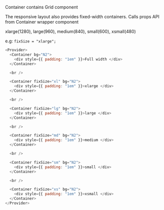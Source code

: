 Container contains Grid component

The responsive layout also provides fixed-width containers. Calls props API from Container wrapper component

xlarge(1280), large(960), medium(840), small(600), xsmall(480)

e.g: `fixSize = "xlarge";`

```js
<Provider>
  <Container bg="N2">
    <div style={{ padding: "1em" }}>Full width </div>
  </Container>

  <br />

  <Container fixSize="xl" bg="N2">
    <div style={{ padding: "1em" }}>xlarge </div>
  </Container>

  <br />

  <Container fixSize="lg" bg="N2">
    <div style={{ padding: "1em" }}>large </div>
  </Container>

  <br />

  <Container fixSize="md" bg="N2">
    <div style={{ padding: "1em" }}>medium </div>
  </Container>

  <br />

  <Container fixSize="sm" bg="N2">
    <div style={{ padding: "1em" }}>small </div>
  </Container>

  <br />

  <Container fixSize="xs" bg="N2">
    <div style={{ padding: "1em" }}>xsmall </div>
  </Container>
</Provider>
```
